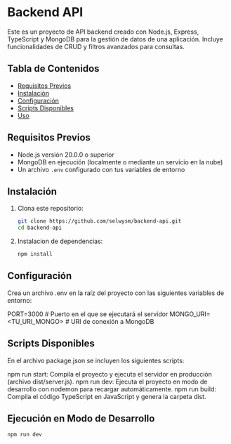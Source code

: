 # Backend API

Este es un proyecto de API backend creado con Node.js, Express, TypeScript y MongoDB para la gestión de datos de una aplicación. Incluye funcionalidades de CRUD y filtros avanzados para consultas.

## Tabla de Contenidos

- [Requisitos Previos](#requisitos-previos)
- [Instalación](#instalación)
- [Configuración](#configuración)
- [Scripts Disponibles](#scripts-disponibles)
- [Uso](#uso)



## Requisitos Previos

- Node.js versión 20.0.0 o superior
- MongoDB en ejecución (localmente o mediante un servicio en la nube)
- Un archivo `.env` configurado con tus variables de entorno

## Instalación

1. Clona este repositorio:
   ```bash
   git clone https://github.com/selwysm/backend-api.git
   cd backend-api

2. Instalacion de dependencias:
    ```bash
   npm install
   
## Configuración
Crea un archivo .env en la raíz del proyecto con las siguientes variables de entorno:


PORT=3000            # Puerto en el que se ejecutará el servidor
MONGO_URI=<TU_URI_MONGO> # URI de conexión a MongoDB


## Scripts Disponibles
En el archivo package.json se incluyen los siguientes scripts:

npm run start: Compila el proyecto y ejecuta el servidor en producción (archivo dist/server.js).
npm run dev: Ejecuta el proyecto en modo de desarrollo con nodemon para recargar automáticamente.
npm run build: Compila el código TypeScript en JavaScript y genera la carpeta dist.


## Ejecución en Modo de Desarrollo
```bash
npm run dev
